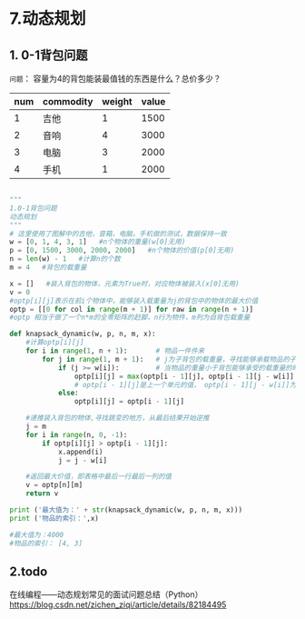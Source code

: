 # 7.动态规划
## 1. 0-1背包问题

`问题`：
容量为4的背包能装最值钱的东西是什么？总价多少？


| num | commodity | weight | value |
| --- | ----- | ----- | ----- |
| 1 | 吉他 | 1 | 1500 |
| 2 | 音响 | 4 | 3000 |
| 3 | 电脑 | 3 | 2000 |
| 4 | 手机 | 1 | 2000 |

```py

"""
1.0-1背包问题
动态规划
"""
# 这里使用了图解中的吉他，音箱，电脑，手机做的测试，数据保持一致
w = [0, 1, 4, 3, 1]   #n个物体的重量(w[0]无用)
p = [0, 1500, 3000, 2000, 2000]   #n个物体的价值(p[0]无用)
n = len(w) - 1   #计算n的个数
m = 4   #背包的载重量

x = []   #装入背包的物体，元素为True时，对应物体被装入(x[0]无用)
v = 0
#optp[i][j]表示在前i个物体中，能够装入载重量为j的背包中的物体的最大价值
optp = [[0 for col in range(m + 1)] for raw in range(n + 1)]
#optp 相当于做了一个n*m的全零矩阵的赶脚，n行为物件，m列为自背包载重量

def knapsack_dynamic(w, p, n, m, x):
    #计算optp[i][j]
    for i in range(1, n + 1):       # 物品一件件来
        for j in range(1, m + 1):   # j为子背包的载重量，寻找能够承载物品的子背包
            if (j >= w[i]):         # 当物品的重量小于背包能够承受的载重量的时候，才考虑能不能放进去
                optp[i][j] = max(optp[i - 1][j], optp[i - 1][j - w[i]] + p[i])   
                # optp[i - 1][j]是上一个单元的值， optp[i - 1][j - w[i]]为剩余空间的价值
            else:
                optp[i][j] = optp[i - 1][j]

    #递推装入背包的物体,寻找跳变的地方，从最后结果开始逆推
    j = m
    for i in range(n, 0, -1):
        if optp[i][j] > optp[i - 1][j]:
            x.append(i)
            j = j - w[i]

    #返回最大价值，即表格中最后一行最后一列的值
    v = optp[n][m]
    return v

print ('最大值为：' + str(knapsack_dynamic(w, p, n, m, x)))
print ('物品的索引：',x)

#最大值为：4000
#物品的索引： [4, 3]

```
## 2.todo
在线编程——动态规划常见的面试问题总结（Python）
https://blog.csdn.net/zichen_ziqi/article/details/82184495
